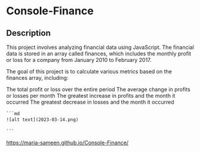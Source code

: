 # Console-Finance


## Description

This project involves analyzing financial data using JavaScript. The financial data is stored in an array called finances, which includes the monthly profit or loss for a company from January 2010 to February 2017.

The goal of this project is to calculate various metrics based on the finances array, including:

The total profit or loss over the entire period
The average change in profits or losses per month
The greatest increase in profits and the month it occurred
The greatest decrease in losses and the month it occurred


    ```md
    ![alt text](2023-03-14.png)

    ```
https://maria-sameen.github.io/Console-Finance/
